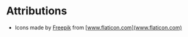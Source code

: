 # Attributions

- Icons made by [Freepik](https://www.flaticon.com/authors/freepik") from [www.flaticon.com](www.flaticon.com)